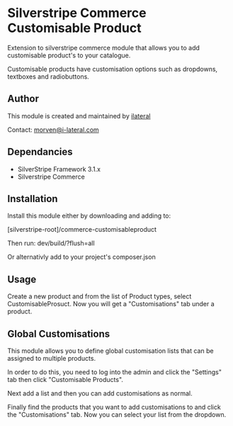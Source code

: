Silverstripe Commerce Customisable Product
==========================================

Extension to silverstripe commerce module that allows you to add
customisable product's to your catalogue.

Customisable products have customisation options such as dropdowns,
textboxes and radiobuttons. 


## Author

This module is created and maintained by
[ilateral](http://www.i-lateral.com)

Contact: morven@i-lateral.com

## Dependancies

* SilverStripe Framework 3.1.x
* Silverstripe Commerce

## Installation

Install this module either by downloading and adding to:

[silverstripe-root]/commerce-customisableproduct

Then run: dev/build/?flush=all

Or alternativly add to your project's composer.json

## Usage

Create a new product and from the list of Product types, select
CustomisableProsuct. Now you will get a "Customisations" tab under a
product.

## Global Customisations

This module allows you to define global customisation lists that can be
assigned to multiple products.

In order to do this, you need to log into the admin and click the "Settings"
tab then click "Customisable Products".

Next add a list and then you can add customisations as normal.

Finally find the products that you want to add customisations to and click
the "Customisations" tab. Now you can select your list from the dropdown.
